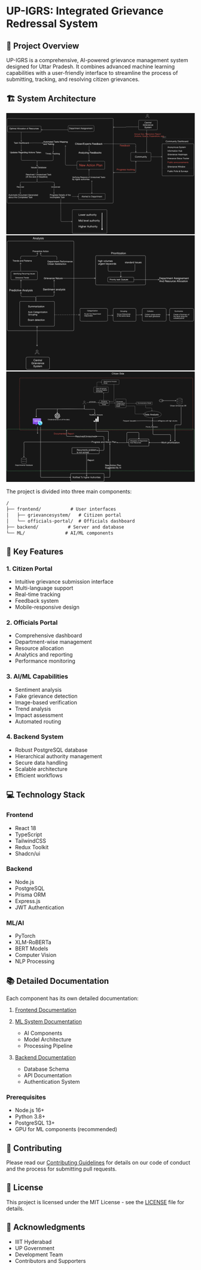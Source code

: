 # UP-IGRS: Integrated Grievance Redressal System

## 🎯 Project Overview

UP-IGRS is a comprehensive, AI-powered grievance management system designed for Uttar Pradesh. It combines advanced machine learning capabilities with a user-friendly interface to streamline the process of submitting, tracking, and resolving citizen grievances.

## 🏗️ System Architecture
![UP-IGRS System Architecture](./working_1.png)
![UP-IGRS System Architecture](./working_2.png)
![UP-IGRS System Architecture](./working_3.png)

The project is divided into three main components:

```plaintext
/
├── frontend/           # User interfaces
│   ├── grievancesystem/   # Citizen portal
│   └── officials-portal/  # Officials dashboard
├── backend/           # Server and database
└── ML/               # AI/ML components
```

## 🚀 Key Features

### 1. Citizen Portal
- Intuitive grievance submission interface
- Multi-language support
- Real-time tracking
- Feedback system
- Mobile-responsive design

### 2. Officials Portal
- Comprehensive dashboard
- Department-wise management
- Resource allocation
- Analytics and reporting
- Performance monitoring

### 3. AI/ML Capabilities
- Sentiment analysis
- Fake grievance detection
- Image-based verification
- Trend analysis
- Impact assessment
- Automated routing

### 4. Backend System
- Robust PostgreSQL database
- Hierarchical authority management
- Secure data handling
- Scalable architecture
- Efficient workflows

## 💻 Technology Stack

### Frontend
- React 18
- TypeScript
- TailwindCSS
- Redux Toolkit
- Shadcn/ui

### Backend
- Node.js
- PostgreSQL
- Prisma ORM
- Express.js
- JWT Authentication

### ML/AI
- PyTorch
- XLM-RoBERTa
- BERT Models
- Computer Vision
- NLP Processing

## 📚 Detailed Documentation

Each component has its own detailed documentation:

1. [Frontend Documentation](./frontend/README.md)


2. [ML System Documentation](./ML/README.md)
   - AI Components
   - Model Architecture
   - Processing Pipeline

3. [Backend Documentation](./backend/README.md)
   - Database Schema
   - API Documentation
   - Authentication System


### Prerequisites
- Node.js 16+
- Python 3.8+
- PostgreSQL 13+
- GPU for ML components (recommended)

## 🤝 Contributing

Please read our [Contributing Guidelines](CONTRIBUTING.md) for details on our code of conduct and the process for submitting pull requests.

## 📄 License

This project is licensed under the MIT License - see the [LICENSE](LICENSE) file for details.

## 🙏 Acknowledgments

- IIIT Hyderabad
- UP Government
- Development Team
- Contributors and Supporters
